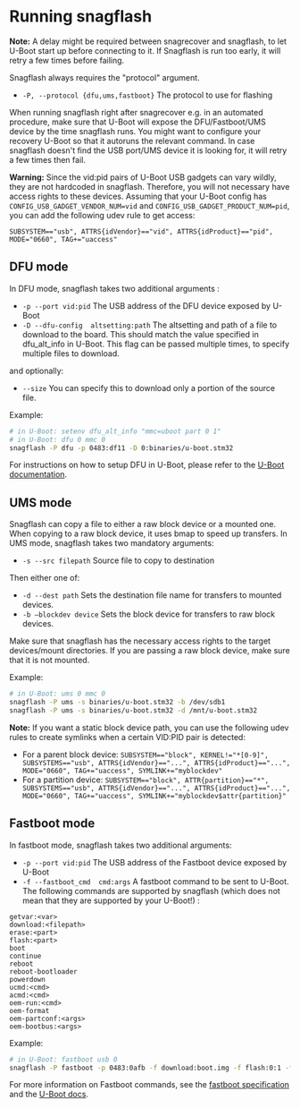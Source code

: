 # Running snagflash

**Note:** A delay might be required between snagrecover and snagflash, to let
U-Boot start up before connecting to it. If Snagflash is run too early, it will
retry a few times before failing.

Snagflash always requires the "protocol" argument.

 * `-P, --protocol {dfu,ums,fastboot}`
   The protocol to use for flashing

When running snagflash right after snagrecover e.g. in an automated procedure,
make sure that U-Boot will expose the DFU/Fastboot/UMS device by the time
snagflash runs. You might want to configure your recovery U-Boot so that it
autoruns the relevant command. In case snagflash doesn't find the USB port/UMS
device it is looking for, it will retry a few times then fail.

**Warning:** Since the vid:pid pairs of U-Boot USB gadgets can vary wildly, they
are not hardcoded in snagflash. Therefore, you will not necessary have access
rights to these devices. Assuming that your U-Boot config has
`CONFIG_USB_GADGET_VENDOR_NUM=vid` and `CONFIG_USB_GADGET_PRODUCT_NUM=pid`, you
can add the following udev rule to get access:

`SUBSYSTEM=="usb", ATTRS{idVendor}=="vid", ATTRS{idProduct}=="pid", MODE="0660", TAG+="uaccess"`

## DFU mode

In DFU mode, snagflash takes two additional arguments :

 * `-p --port vid:pid`
   The USB address of the DFU device exposed by U-Boot
 * `-D --dfu-config  altsetting:path`
   The altsetting and path of a file to download to the board. This should match
   the value specified in dfu\_alt\_info in U-Boot. This flag can be passed
   multiple times, to specify multiple files to download.

and optionally:

 * `--size`
   You can specify this to download only a portion of the source file.

Example:
```bash
# in U-Boot: setenv dfu_alt_info "mmc=uboot part 0 1"
# in U-Boot: dfu 0 mmc 0
snagflash -P dfu -p 0483:df11 -D 0:binaries/u-boot.stm32
```

For instructions on how to setup DFU in U-Boot, please refer to the [U-Boot
documentation](https://u-boot.readthedocs.io/en/latest/usage/dfu.html).

## UMS mode

Snagflash can copy a file to either a raw block device or a mounted one. When
copying to a raw block device, it uses bmap to speed up transfers.
In UMS mode, snagflash takes two mandatory arguments:

 * `-s --src filepath`
   Source file to copy to destination

Then either one of:

 * `-d --dest path`
   Sets the destination file name for transfers to mounted devices.
 * `-b –blockdev device`
   Sets the block device for transfers to raw block devices.

Make sure that snagflash has the necessary access rights to the target
devices/mount directories. If you are passing a raw block device, make sure that
it is not mounted.

Example:

```bash
# in U-Boot: ums 0 mmc 0
snagflash -P ums -s binaries/u-boot.stm32 -b /dev/sdb1
snagflash -P ums -s binaries/u-boot.stm32 -d /mnt/u-boot.stm32
```

**Note:** If you want a static block device path, you can use the following udev
rules to create symlinks when a certain VID:PID pair is detected: 
- For a parent block device: `SUBSYSTEM=="block", KERNEL!="*[0-9]",
  SUBSYSTEMS=="usb", ATTRS{idVendor}=="...", ATTRS{idProduct}=="...",
  MODE="0660", TAG+="uaccess", SYMLINK+="myblockdev"`
- For a partition device: `SUBSYSTEM=="block", ATTR{partition}=="*",
  SUBSYSTEMS=="usb", ATTRS{idVendor}=="...", ATTRS{idProduct}=="...",
  MODE="0660", TAG+="uaccess", SYMLINK+="myblockdev$attr{partition}"`


## Fastboot mode

In fastboot mode, snagflash takes two additional arguments:

 * `-p --port vid:pid`
   The USB address of the Fastboot device exposed by U-Boot
 * `-f --fastboot_cmd  cmd:args`
   A fastboot command to be sent to U-Boot. The following commands are supported
   by snagflash (which does not mean that they are supported by your U-Boot!) :

```
getvar:<var>
download:<filepath>
erase:<part>
flash:<part>
boot
continue
reboot
reboot-bootloader
powerdown
ucmd:<cmd>
acmd:<cmd>
oem-run:<cmd>
oem-format
oem-partconf:<args>
oem-bootbus:<args>
```

Example:
```bash
# in U-Boot: fastboot usb 0
snagflash -P fastboot -p 0483:0afb -f download:boot.img -f flash:0:1 -f boot
```

For more information on Fastboot commands, see the [fastboot
specification](https://android.googlesource.com/platform/system/core/+/refs/heads/master/fastboot/README.md)
and the [U-Boot
docs](https://elixir.bootlin.com/u-boot/v2023.04/source/doc/android/fastboot.rst).

